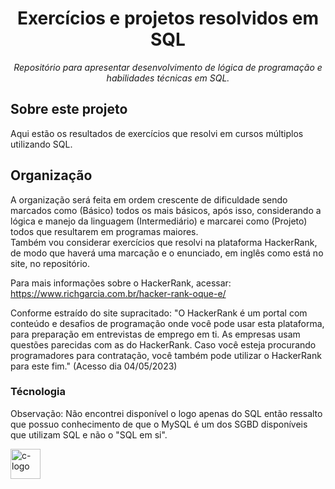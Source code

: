 <h1 align="center">Exercícios e projetos resolvidos em SQL</h1>


<p align="center"><i>Repositório para apresentar desenvolvimento de lógica de programação e habilidades técnicas em SQL.</i></p>

##  Sobre este projeto

Aqui estão os resultados de exercícios que resolvi em cursos múltiplos utilizando SQL. 

##   Organização

A organização será feita em ordem crescente de dificuldade sendo marcados como (Básico) todos os mais básicos, após isso, considerando a lógica e manejo da linguagem (Intermediário) e marcarei como (Projeto) todos que resultarem em programas maiores.  
Também vou considerar exercícios que resolvi na plataforma HackerRank, de modo que haverá uma marcação e o enunciado, em inglês como está no site, no repositório.

Para mais informações sobre o HackerRank, acessar: https://www.richgarcia.com.br/hacker-rank-oque-e/

Conforme estraído do site supracitado: "O HackerRank é um portal com conteúdo e desafios de programação onde você pode usar esta plataforma, para preparação em entrevistas de emprego em ti. As empresas usam questões parecidas com as do HackerRank. Caso você esteja procurando programadores para contratação, você também pode utilizar o HackerRank para este fim." (Acesso dia 04/05/2023)


###  Técnologia

Observação: Não encontrei disponível o logo apenas do SQL então ressalto que possuo conhecimento de que o MySQL é um dos SGBD disponíveis que utilizam SQL e não o "SQL em si".

<p display="inline-block">
  <img width="48" src=https://logodownload.org/wp-content/uploads/2016/10/mysql-logo.png" alt="c-logo"/>
                                                                                                      
                                                                                                     
  


